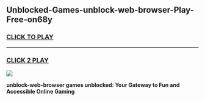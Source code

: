 
## Unblocked-Games-unblock-web-browser-Play-Free-on68y
<h3>
<a href="https://premium76.site?title=unblock-web-browser&ref=23A">CLICK TO PLAY</a></h3>
<hr>

<h3>
<a href="https://premium76.site?title=unblock-web-browser&ref=23A">CLICK 2 PLAY</a>
  
</h3>

<a href="https://premium76.site?title=unblock-web-browser&ref=23A"><img src="https://clearcache.store/games.png"></a>


**unblock-web-browser games unblocked: Your Gateway to Fun and Accessible Online Gaming**
